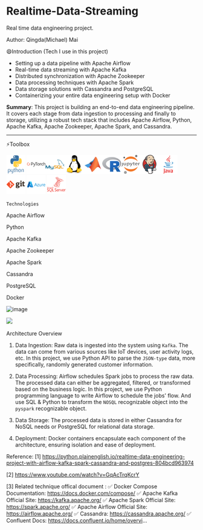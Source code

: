 # Realtime-Data-Streaming
Real time data engineering project.

Author: Qingda(Michael) Mai

😄Introduction (Tech I use in this project)

- Setting up a data pipeline with Apache Airflow
- Real-time data streaming with Apache Kafka
- Distributed synchronization with Apache Zookeeper
- Data processing techniques with Apache Spark
- Data storage solutions with Cassandra and PostgreSQL
- Containerizing your entire data engineering setup with Docker
  
**Summary**:  This project is building an end-to-end data engineering pipeline. It covers each stage from data ingestion to processing and finally to storage, utilizing a robust tech stack that includes Apache Airflow, Python, Apache Kafka, Apache Zookeeper, Apache Spark, and Cassandra.

---
⚡Toolbox

<img src="https://github.com/devicons/devicon/blob/master/icons/python/python-original-wordmark.svg" alt="Python Logo" width="50" height="50"> <img src="https://github.com/devicons/devicon/blob/master/icons/pytorch/pytorch-original-wordmark.svg" alt="Pytorch Logo" width="50" height="50"><img src="https://github.com/devicons/devicon/blob/master/icons/mysql/mysql-original-wordmark.svg" alt="SQL Logo" width="50" height="50"><img src="https://github.com/devicons/devicon/blob/master/icons/linux/linux-original.svg" alt="Linux Logo" width="50" height="50"><img src="https://github.com/devicons/devicon/blob/master/icons/matlab/matlab-original.svg" alt="MATLAB Logo" width="50" height="50"><img src="https://github.com/devicons/devicon/blob/master/icons/r/r-original.svg" alt="R Logo" width="50" height="50"><img src="https://github.com/devicons/devicon/blob/master/icons/jupyter/jupyter-original-wordmark.svg" alt="Jupyter Logo" width="50" height="50"><img src="https://github.com/devicons/devicon/blob/master/icons/jenkins/jenkins-original.svg" alt="Jenkins Logo" width="50" height="50"><img src="https://github.com/devicons/devicon/blob/master/icons/java/java-original-wordmark.svg" alt="Java Logo" width="50" height="50">
<img src="https://github.com/devicons/devicon/blob/master/icons/git/git-original-wordmark.svg" alt="Git Logo" width="50" height="50" />
<img src="https://github.com/devicons/devicon/blob/master/icons/azure/azure-original-wordmark.svg" alt="Azure Logo" width="50" height="50" />
<img src="https://github.com/devicons/devicon/blob/master/icons/microsoftsqlserver/microsoftsqlserver-plain-wordmark.svg" alt="SQLSERVER Logo" width="50" height="50" />

`Technologies`

Apache Airflow

Python

Apache Kafka

Apache Zookeeper

Apache Spark

Cassandra

PostgreSQL

Docker

![image](https://github.com/michaelearncoding/Realtime-Data-Streaming/assets/47378073/1cca2d76-404c-4c58-83e6-484742df9235)


![](https://github.com/michaelearncoding/Realtime-Data-Streaming/blob/main/Data%20engineering%20architecture.png?raw=true)

Architecture Overview

1) Data Ingestion: Raw data is ingested into the system using  `Kafka`. The data can come from various sources like IoT devices, user activity logs, etc. In this project, we use Python API to parse the `JSON-type` data, more specifically, randomly generated customer information.

2) Data Processing: Airflow schedules Spark jobs to process the raw data. The processed data can either be aggregated, filtered, or transformed based on the business logic. In this project, we use Python programming language to write Airflow to schedule the jobs' flow. And use SQL & Python to transform the `NOSQL` recognizable object into the `pyspark` recognizable object.

3) Data Storage: The processed data is stored in either Cassandra for NoSQL needs or PostgreSQL for relational data storage.

4) Deployment: Docker containers encapsulate each component of the architecture, ensuring isolation and ease of deployment.

Reference:
[1] https://python.plainenglish.io/realtime-data-engineering-project-with-airflow-kafka-spark-cassandra-and-postgres-804bcd963974

[2] https://www.youtube.com/watch?v=GqAcTrqKcrY

[3] Related technique offical document : 
✅ Docker Compose Documentation: https://docs.docker.com/compose/
✅ Apache Kafka Official Site: https://kafka.apache.org/
✅ Apache Spark Official Site: https://spark.apache.org/
✅ Apache Airflow Official Site: https://airflow.apache.org/
✅ Cassandra: https://cassandra.apache.org/
✅ Confluent Docs: https://docs.confluent.io/home/overvi...

